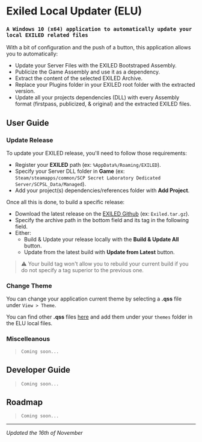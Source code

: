 # **E**xiled **L**ocal **U**pdater (ELU)
### ```A Windows 10 (x64) application to automatically update your local EXILED related files```

With a bit of configuration and the push of a button, this application allows you to automatically:
- Update your Server Files with the EXILED Bootstraped Assembly.
- Publicize the Game Assembly and use it as a dependency.
- Extract the content of the selected EXILED Archive.
- Replace your Plugins folder in your EXILED root folder with the extracted version.
- Update all your projects dependencies (DLL) with every Assembly format (firstpass, publicized, \& original) and the extracted EXILED files.

## User Guide

### Update Release

To update your EXILED release, you'll need to follow those requirements:
- Register your **EXILED** path (ex: ```%AppData%/Roaming/EXILED```).
- Specify your Server DLL folder in **Game** (ex: ```Steam/steamapps/common/SCP Secret Laboratory Dedicated Server/SCPSL_Data/Managed```).
- Add your project(s) dependencies/references folder with **Add Project**.

Once all this is done, to build a specific release:
- Download the latest release on the [EXILED Github](https://github.com/galaxy119/EXILED/releases) (ex: ```Exiled.tar.gz```).
- Specify the archive path in the bottom field and its tag in the following field.
- Either:
  - Build & Update your release locally with the **Build & Update All** button.
  - Update from the latest build with **Update from Latest** button.

> :warning: Your build tag won't allow you to rebuild your current build if you do not specify a tag superior to the previous one.

### Change Theme

You can change your application current theme by selecting a **.qss** file under ```View > Theme```.

You can find other **.qss** files [here](https://qss-stock.devsecstudio.com/templates.php) and add them under your ```themes``` folder in the ELU local files.

### Miscelleanous

> ```Coming soon...```

## Developer Guide

> ```Coming soon...```

## Roadmap

> ```Coming soon...```

---

*Updated the 16th of November*
